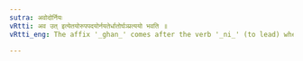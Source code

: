 ```yaml
---
sutra: अवोदोर्नियः
vRtti: अव उत् इत्येतयोरुपपदयोर्नयतेर्धातोर्घञ्प्रत्ययो भवति ॥
vRtti_eng: The affix '_ghan_' comes after the verb '_ni_' (to lead) when the prepositions '_ava_' and '_ut_' are in composition.

---
```

